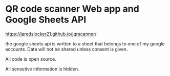 # QR code scanner Web app and Google Sheets API
https://jaredslocker21.github.io/jqrscanner/

the google sheets api is written to a sheet that belongs to one of my google accounts.
Data will not be shared unless consent is given. 

All code is open source.

All sensetive information is hidden.
